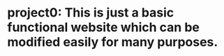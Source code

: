 # project0: This is just a basic functional website which can be modified easily for many purposes.
